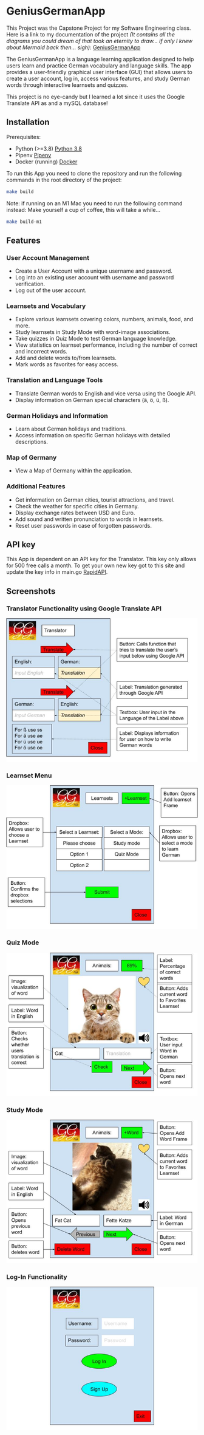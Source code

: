 # GeniusGermanApp

This Project was the Capstone Project for my Software Engineering class.
Here is a link to my documentation of the project *(It contains all the diagrams you could dream of that took an eternity to draw... if only I knew about Mermaid back then... sigh)*: [GeniusGermanApp](https://docs.google.com/document/d/1XqJAceCnmf6RqE3BI4Zhkrc7axCc2xems4nLynujRto/edit?usp=sharing)

The GeniusGermanApp is a language learning application designed to help users learn and practice German vocabulary and language skills. The app provides a user-friendly graphical user interface (GUI) that allows users to create a user account, log in, access various features, and study German words through interactive learnsets and quizzes.

This project is no eye-candy but I learned a lot since it uses the Google Translate API as and a mySQL database!

## Installation
Prerequisites:
- Python (>=3.8) [Python 3.8](https://www.python.org/downloads/)
- Pipenv [Pipenv](https://pypi.org/project/pipenv/)
- Docker (running) [Docker](https://www.docker.com/products/docker-desktop)

To run this App you need to clone the repository and run the following commands in the root directory of the project:

```bash
make build
```

Note: if running on an M1 Mac you need to run the following command instead:
Make yourself a cup of coffee, this will take a while...
```bash
make build-m1
```


## Features

### User Account Management
- Create a User Account with a unique username and password.
- Log into an existing user account with username and password verification.
- Log out of the user account.

### Learnsets and Vocabulary
- Explore various learnsets covering colors, numbers, animals, food, and more.
- Study learnsets in Study Mode with word-image associations.
- Take quizzes in Quiz Mode to test German language knowledge.
- View statistics on learnset performance, including the number of correct and incorrect words.
- Add and delete words to/from learnsets.
- Mark words as favorites for easy access.

### Translation and Language Tools
- Translate German words to English and vice versa using the Google API.
- Display information on German special characters (ä, ö, ü, ß).

### German Holidays and Information
- Learn about German holidays and traditions.
- Access information on specific German holidays with detailed descriptions.

### Map of Germany
- View a Map of Germany within the application.

### Additional Features
- Get information on German cities, tourist attractions, and travel.
- Check the weather for specific cities in Germany.
- Display exchange rates between USD and Euro.
- Add sound and written pronunciation to words in learnsets.
- Reset user passwords in case of forgotten passwords.

## API key
This App is dependent on an API key for the Translator. This key only allows for 500 free calls a month. To get your own new key got to this site and update the key info in main.go [RapidAPI](https://rapidapi.com/googlecloud/api/google-translate1).  

## Screenshots

### Translator Functionality using Google Translate API

![Image](/images/readme/GeniusGermanApp(2).jpg)

### Learnset Menu
![Image](/images/readme/GeniusGermanApp(4).jpg)

### Quiz Mode
![Image](/images/readme/GeniusGermanApp(3).jpg)

### Study Mode
![Image](/images/readme/GeniusGermanApp(5).jpg)

### Log-In Functionality
![Image](/images/readme/GeniusGermanApp.jpg)